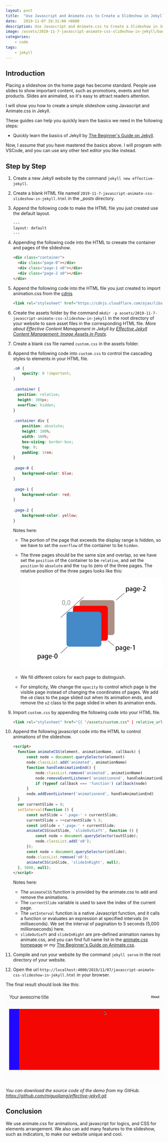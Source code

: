 ```yaml
---
layout: post
title:  "Use Javascript and Animate.css to Create a Slideshow in Jekyll"
date:   2019-11-07 19:31:00 +0800
description: Use Javascript and Animate.css to Create a Slideshow in Jekyll
image: /assets/2019-11-7-javascript-animate-css-slideshow-in-jekyll/banner.jpg
categories:
    - code
tags:
    - jekyll
---
```


## Introduction

Placing a slideshow on the home page has become standard. People use slides to show important content, such as promotions, events and hot products. Slides are animated, so it's easy to attract readers attention.

I will show you how to create a simple slideshow using Javascript and Animate.css in Jekyll.

These guides can help you quickly learn the basics we need in the following steps:

* Quickly learn the basics of Jekyll by [The Beginner's Guide on Jekyll](/jekyll-beginner-guide.html).

Now, I assume that you have mastered the basics above. I will program with VSCode, and you can use any other text editor you like instead.

## Step by Step

1. Create a new Jekyll website by the command `jekyll new effective-jekyll`.
2. Create a blank HTML file named `2019-11-7-javascript-animate-css-slideshow-in-jekyll.html` in the *_posts* directory.
3. Append the following code to make the HTML file you just created use the default layout.

    ```text
    ---
    layout: default
    ---
    ```

4. Appending the following code into the HTML to creeate the container and pages of the slideshow.

    ```html
    <div class="container">
      <div class="page-0"></div>
      <div class="page-1 o0"></div>
      <div class="page-2 o0"></div>
    </div>
    ```

5. Append the following code into the HTML file you just created to import animation.css from the [cdnjs](https://cdnjs.com/libraries/animate.css)

    ```html
    <link rel="stylesheet" href="https://cdnjs.cloudflare.com/ajax/libs/animate.css/3.7.2/animate.min.css">
    ```

6. Create the assets folder by the command `mkdir -p assets/2019-11-7-javascript-animate-css-slideshow-in-jekyll` in the root directory of your website to save asset files in the corresponding HTML file. *More about Effective Content Management in Jekyll by [Effective Jekyll Content Management: Image Assets in Posts](/effective-jekyll-content-management-image-assets-in-posts.html)*.
7. Create a blank css file named `custom.css` in the assets folder.
8. Append the following code into `custom.css` to control the cascading styles to elements in your HTML file.

    ```css
    .o0 {
        opacity: 0 !important;
    }

    .container {
      position: relative;
      height: 300px;
      overflow: hidden;
    }

    .container div {
        position: absolute;
        height: 100%;
        width: 100%;
        box-sizing: border-box;
        top: 0;
        padding: 1rem;
    }

    .page-0 {
        background-color: blue;
    }

    .page-1 {
        background-color: red;
    }

    .page-2 {
        background-color: yellow;
    }
    ```

    Notes here:

    * The portion of the page that exceeds the display range is hidden, so we have to set the `overflow` of the container to be `hidden`.
    * The three pages should be the same size and overlap, so we have set the `position` of the container to be `relative`, and set the `position` to `absolute` and the `top` to zero of the three pages. The relative position of the three pages looks like this:

      ![Pages Arrangement](/assets/2019-11-7-javascript-animate-css-slideshow-in-jekyll/carousel.jpg)

    * We fill different colors for each page to distinguish.
    * For simplicity, We change the `opacity` to control which page is the visible page instead of changing the coordinates of pages. We add the `o0` class to the page slided out when its animation ends, and remove the `o2` class to the page slided in when its animation ends.

9. Import `custom.css` by appending the following code into your HTML file.

    ```html
    <link rel="stylesheet" href="{{ "/assets/custom.css" | relative_url }}">
    ```

10. Append the following javascript code into the HTML to control animations of the slideshow.

    ```html
    <script>
      function animateCSS(element, animationName, callback) {
          const node = document.querySelector(element)
          node.classList.add('animated', animationName)
          function handleAnimationEnd() {
              node.classList.remove('animated', animationName)
              node.removeEventListener('animationend', handleAnimationEnd)
              if (typeof callback === 'function') callback(node)
          }
          node.addEventListener('animationend', handleAnimationEnd)
      }
      var currentSlide = 0;
      setInterval(function () {
          const outSlide = '.page-' + currentSlide;
          currentSlide = ++currentSlide % 3;
          const inSlide = '.page-' + currentSlide;
          animateCSS(outSlide, 'slideOutLeft', function () {
              const node = document.querySelector(outSlide);
              node.classList.add('o0');
          });
          const node = document.querySelector(inSlide);
          node.classList.remove('o0');
          animateCSS(inSlide, 'slideInRight', null);
      }, 5000, null);  
    </script>
    ```

    Notes here:

    * The `animateCSS` function is provided by the animate.css to add and remove the animations.
    * The `currentSlide` variable is used to save the index of the current page.
    * The `setInterval` function is a native Javascript function, and it calls a function or evaluates an expression at specified intervals (in milliseconds). We set the interval of pagination to 5 seconds (5,000 millionseconds) here.
    * `slideOutLeft` and `slideInRight` are pre-defined animation names by animate.css, and you can find full name list in the [animate.css homepage](https://daneden.github.io/animate.css/) or my [The Beginner's Guide on Animate.css](/animate-css-beginner-guide.html).

11. Compile and run your website by the command `jekyll serve` in the root directory of your website.
12. Open the url `http://localhost:4000/2019/11/07/javascript-animate-css-slideshow-in-jekyll.html` in your browser.

The final result should look like this:

![Final Carousel](/assets/2019-11-7-javascript-animate-css-slideshow-in-jekyll/screenshot.gif)

*You can download the source code of the demo from my GitHub. <https://github.com/miguoliang/effective-jekyll.git>*

## Conclusion

We use animate.css for animations, and javascript for logics, and CSS for elements arrangement. We also can add many features to the slideshow, such as indicators, to make our website unique and cool.
